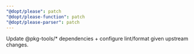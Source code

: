 ```yaml
---
"@dopt/please": patch
"@dopt/please-function": patch
"@dopt/please-parser": patch
---
```


Update @pkg-tools/\* dependencies + configure lint/format given upstream changes.
